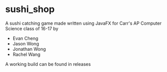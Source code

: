 # sushi_shop

A sushi catching game made written using JavaFX for Carr's AP Computer Science class of 16-17 by

* Evan Cheng
* Jason Wong
* Jonathan Wong
* Rachel Wang

A working build can be found in releases
